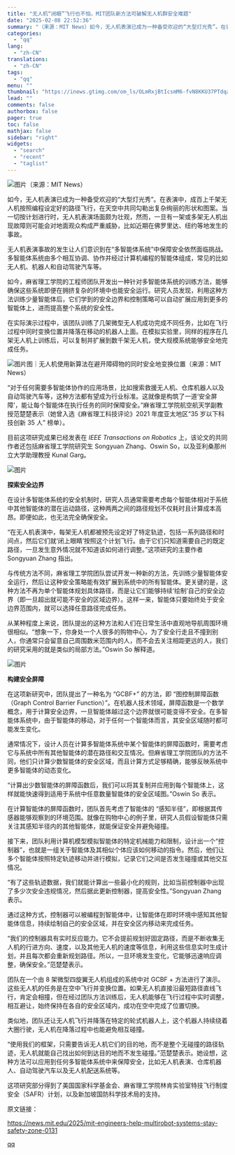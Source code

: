 ```yaml
---
title: "无人机“闭眼”飞行也不怕，MIT团队新方法可破解无人机群安全难题"
date: "2025-02-08 22:52:36"
summary: "（来源：MIT News）如今，无人机表演已成为一种备受欢迎的“大型灯光秀”。在表演中，成百上千架无..."
categories:
  - "qq"
lang:
  - "zh-CN"
translations:
  - "zh-CN"
tags:
  - "qq"
menu: ""
thumbnail: "https://inews.gtimg.com/om_ls/OLmRxjBtIcsmM6-fvN8KKU37PTdqav9YB0hOLAhj5aDUEAA_640360/0"
lead: ""
comments: false
authorbox: false
pager: true
toc: false
mathjax: false
sidebar: "right"
widgets:
  - "search"
  - "recent"
  - "taglist"
---
```


![图片](https://inews.gtimg.com/om_bt/ONpxAF03j8fmYG6ffcIZaByexd9Xo4X6LmBp6WXYPC6xgAA/641)（来源：MIT News）

如今，无人机表演已成为一种备受欢迎的“大型灯光秀”。在表演中，成百上千架无人机按照编程设定好的路径飞行，在天空中共同勾勒出复杂绚丽的形状和图案。当一切按计划进行时，无人机表演场面颇为壮观，然而，一旦有一架或多架无人机出现故障则可能会对地面观众构成严重威胁，比如近期在佛罗里达、纽约等地发生的事故。

无人机表演事故的发生让人们意识到在“多智能体系统”中保障安全依然面临挑战。多智能体系统由多个相互协调、协作并经过计算机编程的智能体组成，常见的比如无人机、机器人和自动驾驶汽车等。

如今，麻省理工学院的工程师团队开发出一种针对多智能体系统的训练方法，能够确保这些系统即便在拥挤复杂的环境中也能安全运行。研究人员发现，利用这种方法训练少量智能体后，它们学到的安全边界和控制策略可以自动扩展应用到更多的智能体上，进而提高整个系统的安全性。

在实际演示过程中，该团队训练了几架微型无人机成功完成不同任务，比如在飞行过程中同时变换位置并降落在移动的机器人上面。在模拟实验里，同样的程序在几架无人机上训练后，可以复制并扩展到数千架无人机，使大规模系统能够安全地完成任务。

![图片](https://inews.gtimg.com/om_bt/GnHlGtdX4u3gLsDlDJYadEINqp9qqe2X8DjIhhamRm-kYAA/0)图｜无人机使用新算法在避开障碍物的同时安全地变换位置（来源：MIT News）

“对于任何需要多智能体协作的应用场景，比如搜索救援无人机、仓库机器人以及自动驾驶汽车等，这种方法都有望成为行业标准。这就像是构筑了一道‘安全屏障’，能让每个智能体在执行任务的同时保障安全。”麻省理工学院航空航天学副教授范楚楚表示（她曾入选《麻省理工科技评论》2021 年度亚太地区“35 岁以下科技创新 35 人” 榜单）。

目前这项研究成果已经发表在 *IEEE Transactions on Robotics* 上，该论文的共同作者还包括麻省理工学院研究生 Songyuan Zhang、Oswin So，以及亚利桑那州立大学助理教授 Kunal Garg。

![图片](https://inews.gtimg.com/om_bt/OEymLHmWNMJEWm1Ui0GciWJvbtj5-duaS2V3x-7cUdPLMAA/641)

**探索安全边界**

在设计多智能体系统的安全机制时，研究人员通常需要考虑每个智能体相对于系统中其他智能体的潜在运动路径，这种两两之间的路径规划不仅耗时且计算成本高昂。即便如此，也无法完全确保安全。

“在无人机表演中，每架无人机都被预先设定好了特定轨迹，包括一系列路径和时间点，然后它们就‘闭上眼睛’按照这个计划飞行。由于它们只知道需要自己的既定路径，一旦发生意外情况就不知道该如何进行调整。”这项研究的主要作者 Songyuan Zhang 指出。

与传统方法不同，麻省理工学院团队尝试开发一种新的方法，先训练少量智能体安全运行，然后让这种安全策略能有效扩展到系统中的所有智能体。更关键的是，这种方法不再为单个智能体规划具体路径，而是让它们能够持续‘绘制’自己的安全边界（即一旦超出就可能不安全的区域边界）。这样一来，智能体只要始终处于安全边界范围内，就可以选择任意路径完成任务。

从某种程度上来说，团队提出的这种方法和人们在日常生活中直观地导航周围环境很相似。“想象一下，你身处一个人很多的购物中心，为了安全行走且不撞到别人，你通常只会留意自己周围数米范围内的人，而不会去关注相距更远的人，我们的研究采用的就是类似的局部方法。”Oswin So 解释道。

![图片](https://inews.gtimg.com/om_bt/OrdMTOE153EwOo511fDswXHKRlEQrXfTtMk_ebLM5YrjkAA/641)

**构建安全屏障**

在这项新研究中，团队提出了一种名为 “GCBF+” 的方法，即 “图控制屏障函数（Graph Control Barrier Function）”。在机器人技术领域，屏障函数是一个数学概念，用于计算安全边界，一旦智能体越过这个边界就很可能变得不安全。在多智能体系统中，由于智能体的移动，对于任何一个智能体而言，其安全区域随时都可能发生变化。

通常情况下，设计人员在计算多智能体系统中某个智能体的屏障函数时，需要考虑它与系统中所有其他智能体的潜在路径和交互情况。但麻省理工学院团队的方法不同，他们只计算少数智能体的安全区域，而且计算方式足够精确，能够反映系统中更多智能体的动态变化。

“计算出少数智能体的屏障函数后，我们可以将其复制并应用到每个智能体上，这样就能快速得到适用于系统中任意数量智能体的安全区域图。”Oswin So 表示。

在计算智能体的屏障函数时，团队首先考虑了智能体的 “感知半径”，即根据其传感器能够观察到的环境范围。就像在购物中心的例子里，研究人员假设智能体只需关注其感知半径内的其他智能体，就能保证安全并避免碰撞。

接下来，团队利用计算机模型模拟智能体的特定机械能力和限制，设计出一个“控制器”，也就是一组关于智能体及其相似个体应该如何移动的指令。然后，他们让多个智能体按照特定轨迹移动并进行模拟，记录它们之间是否发生碰撞或其他交互情况。

“有了这些轨迹数据，我们就能计算出一些最小化的规则，比如当前控制器中出现了多少次安全违规情况，然后据此更新控制器，提高安全性。”Songyuan Zhang 表示。

通过这种方式，控制器可以被编程到智能体中，让智能体在即时环境中感知其他智能体信息，持续绘制自己的安全区域，并在安全区内移动来完成任务。

“我们的控制器具有实时反应能力。它不会提前规划好固定路径，而是不断收集无人机的行进方向、速度，以及其他无人机的速度等信息，利用这些信息实时生成计划，并且每次都会重新规划路径。所以，一旦环境发生变化，它能够迅速响应调整，确保安全。”范楚楚表示。

团队在一个由 8 架微型四旋翼无人机组成的系统中对 GCBF + 方法进行了演示。这些无人机的任务是在空中飞行并变换位置。如果无人机直接沿最短路径直线飞行，肯定会相撞，但在经过团队方法训练后，无人机能够在飞行过程中实时调整，相互避让，始终保持在各自的安全区域内，成功在空中完成了位置切换。

类似地，团队还让无人机飞行并降落在特定的轮式机器人上，这个机器人持续绕着大圈行驶，无人机在降落过程中也能避免相互碰撞。

“使用我们的框架，只需要告诉无人机它们的目的地，而不是整个无碰撞的路径轨迹，无人机就能自己找出如何到达目的地而不发生碰撞。”范楚楚表示。她设想，这种方法可以应用到任何多智能体系统中来保障安全，比如无人机表演、仓库机器人、自动驾驶汽车以及无人机配送系统等。

这项研究部分得到了美国国家科学基金会、麻省理工学院林肯实验室特技飞行制度安全（SAFR）计划，以及新加坡国防科学技术局的支持。

原文链接：

https://news.mit.edu/2025/mit-engineers-help-multirobot-systems-stay-safety-zone-0131

[qq](https://new.qq.com/rain/a/20250208A08UPQ00)
